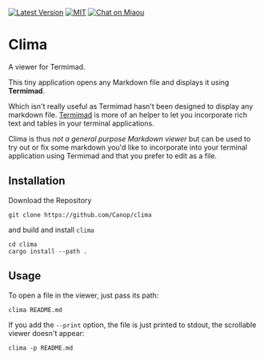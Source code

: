 [![Latest Version][s1]][l1] [![MIT][s2]][l2] [![Chat on Miaou][s3]][l3]

[s1]: https://img.shields.io/crates/v/clima.svg
[l1]: https://crates.io/crates/clima

[s2]: https://img.shields.io/badge/license-MIT-blue.svg
[l2]: LICENSE

[s3]: https://miaou.dystroy.org/static/shields/room.svg
[l3]: https://miaou.dystroy.org/3768?rust

# Clima

A viewer for Termimad.

This tiny application opens any Markdown file and displays it using **Termimad**.

Which isn't really useful as Termimad hasn't been designed to display any markdown file.
[Termimad](https://github.com/Canop/Termimad) is more of an helper to let you incorporate rich text and tables in your terminal applications.

Clima is thus *not a general purpose Markdown viewer* but can be used to try out or fix some markdown you'd like to incorporate into your terminal application using Termimad and that you prefer to edit as a file.

## Installation

Download the Repository

    git clone https://github.com/Canop/clima

and build and install `clima`

    cd clima
    cargo install --path .

## Usage

To open a file in the viewer, just pass its path:

    clima README.md

If you add the `--print` option, the file is just printed to stdout, the scrollable viewer doesn't appear:

    clima -p README.md



